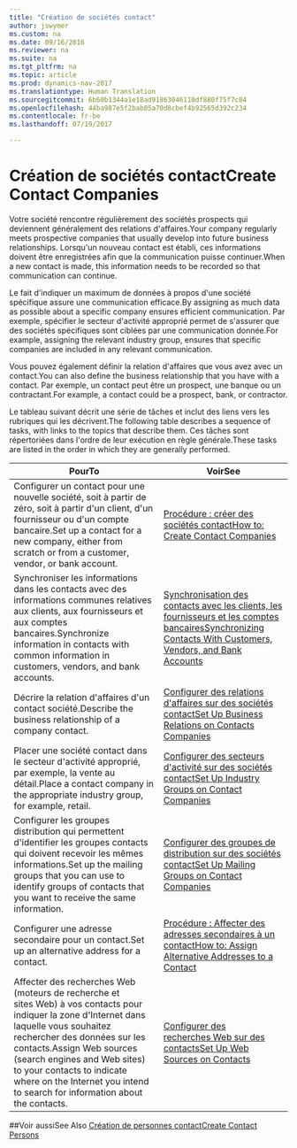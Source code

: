 ```yaml
---
title: "Création de sociétés contact"
author: jswymer
ms.custom: na
ms.date: 09/16/2016
ms.reviewer: na
ms.suite: na
ms.tgt_pltfrm: na
ms.topic: article
ms.prod: dynamics-nav-2017
ms.translationtype: Human Translation
ms.sourcegitcommit: 6b60b1344a1e18ad91863046110df880f75f7c04
ms.openlocfilehash: 44ba987e5f2bab05a70d8cbef4b92565d392c234
ms.contentlocale: fr-be
ms.lasthandoff: 07/19/2017

---
```

# <a name="create-contact-companies"></a><span data-ttu-id="4177c-102">Création de sociétés contact</span><span class="sxs-lookup"><span data-stu-id="4177c-102">Create Contact Companies</span></span>
<span data-ttu-id="4177c-103">Votre société rencontre régulièrement des sociétés prospects qui deviennent généralement des relations d'affaires.</span><span class="sxs-lookup"><span data-stu-id="4177c-103">Your company regularly meets prospective companies that usually develop into future business relationships.</span></span> <span data-ttu-id="4177c-104">Lorsqu'un nouveau contact est établi, ces informations doivent être enregistrées afin que la communication puisse continuer.</span><span class="sxs-lookup"><span data-stu-id="4177c-104">When a new contact is made, this information needs to be recorded so that communication can continue.</span></span>

<span data-ttu-id="4177c-105">Le fait d'indiquer un maximum de données à propos d'une société spécifique assure une communication efficace.</span><span class="sxs-lookup"><span data-stu-id="4177c-105">By assigning as much data as possible about a specific company ensures efficient communication.</span></span> <span data-ttu-id="4177c-106">Par exemple, spécifier le secteur d'activité approprié permet de s'assurer que des sociétés spécifiques sont ciblées par une communication donnée.</span><span class="sxs-lookup"><span data-stu-id="4177c-106">For example, assigning the relevant industry group, ensures that specific companies are included in any relevant communication.</span></span>

<span data-ttu-id="4177c-107">Vous pouvez également définir la relation d'affaires que vous avez avec un contact.</span><span class="sxs-lookup"><span data-stu-id="4177c-107">You can also define the business relationship that you have with a contact.</span></span> <span data-ttu-id="4177c-108">Par exemple, un contact peut être un prospect, une banque ou un contractant.</span><span class="sxs-lookup"><span data-stu-id="4177c-108">For example, a contact could be a prospect, bank, or contractor.</span></span>

<span data-ttu-id="4177c-109">Le tableau suivant décrit une série de tâches et inclut des liens vers les rubriques qui les décrivent.</span><span class="sxs-lookup"><span data-stu-id="4177c-109">The following table describes a sequence of tasks, with links to the topics that describe them.</span></span> <span data-ttu-id="4177c-110">Ces tâches sont répertoriées dans l'ordre de leur exécution en règle générale.</span><span class="sxs-lookup"><span data-stu-id="4177c-110">These tasks are listed in the order in which they are generally performed.</span></span>

|<span data-ttu-id="4177c-111">Pour</span><span class="sxs-lookup"><span data-stu-id="4177c-111">To</span></span> |<span data-ttu-id="4177c-112">Voir</span><span class="sxs-lookup"><span data-stu-id="4177c-112">See</span></span> |
|---|----|
|<span data-ttu-id="4177c-113">Configurer un contact pour une nouvelle société, soit à partir de zéro, soit à partir d'un client, d'un fournisseur ou d'un compte bancaire.</span><span class="sxs-lookup"><span data-stu-id="4177c-113">Set up a contact for a new company, either from scratch or from a customer, vendor, or bank account.</span></span>|[<span data-ttu-id="4177c-114">Procédure : créer des sociétés contact</span><span class="sxs-lookup"><span data-stu-id="4177c-114">How to: Create Contact Companies</span></span>](marketing-how-create-contact-companies.md)|
|<span data-ttu-id="4177c-115">Synchroniser les informations dans les contacts avec des informations communes relatives aux clients, aux fournisseurs et aux comptes bancaires.</span><span class="sxs-lookup"><span data-stu-id="4177c-115">Synchronize information in contacts with common information in customers, vendors, and bank accounts.</span></span>|[<span data-ttu-id="4177c-116">Synchronisation des contacts avec les clients, les fournisseurs et les comptes bancaires</span><span class="sxs-lookup"><span data-stu-id="4177c-116">Synchronizing Contacts With Customers, Vendors, and Bank Accounts</span></span>](marketing-synchronize-contacts-customers-vendors-bank-accounts.md)|
|<span data-ttu-id="4177c-117">Décrire la relation d'affaires d'un contact société.</span><span class="sxs-lookup"><span data-stu-id="4177c-117">Describe the business relationship of a company contact.</span></span>|[<span data-ttu-id="4177c-118">Configurer des relations d'affaires sur des sociétés contact</span><span class="sxs-lookup"><span data-stu-id="4177c-118">Set Up Business Relations on Contacts Companies</span></span>](marketing-business-relations.md)|
|<span data-ttu-id="4177c-119">Placer une société contact dans le secteur d'activité approprié, par exemple, la vente au détail.</span><span class="sxs-lookup"><span data-stu-id="4177c-119">Place a contact company in the appropriate industry group, for example, retail.</span></span>|[<span data-ttu-id="4177c-120">Configurer des secteurs d'activité sur des sociétés contact</span><span class="sxs-lookup"><span data-stu-id="4177c-120">Set Up Industry Groups on Contact Companies</span></span>](marketing-industry-groups.md)|
|<span data-ttu-id="4177c-121">Configurer les groupes distribution qui permettent d'identifier les groupes contacts qui doivent recevoir les mêmes informations.</span><span class="sxs-lookup"><span data-stu-id="4177c-121">Set up the mailing groups that you can use to identify groups of contacts that you want to receive the same information.</span></span>|[<span data-ttu-id="4177c-122">Configurer des groupes de distribution sur des sociétés contact</span><span class="sxs-lookup"><span data-stu-id="4177c-122">Set Up Mailing Groups on Contact Companies</span></span>](marketing-mailing-groups.md)|
|<span data-ttu-id="4177c-123">Configurer une adresse secondaire pour un contact.</span><span class="sxs-lookup"><span data-stu-id="4177c-123">Set up an alternative address for a contact.</span></span>|[<span data-ttu-id="4177c-124">Procédure : Affecter des adresses secondaires à un contact</span><span class="sxs-lookup"><span data-stu-id="4177c-124">How to: Assign Alternative Addresses to a Contact</span></span>](marketing-how-assign-alternative-address.md)|
|<span data-ttu-id="4177c-125">Affecter des recherches Web (moteurs de recherche et sites Web) à vos contacts pour indiquer la zone d'Internet dans laquelle vous souhaitez rechercher des données sur les contacts.</span><span class="sxs-lookup"><span data-stu-id="4177c-125">Assign Web sources (search engines and Web sites) to your contacts to indicate where on the Internet you intend to search for information about the contacts.</span></span>|[<span data-ttu-id="4177c-126">Configurer des recherches Web sur des contacts</span><span class="sxs-lookup"><span data-stu-id="4177c-126">Set Up Web Sources on Contacts</span></span>](marketing-web-sources.md)|

##<a name="see-also"></a><span data-ttu-id="4177c-127">Voir aussi</span><span class="sxs-lookup"><span data-stu-id="4177c-127">See Also</span></span>
[<span data-ttu-id="4177c-128">Création de personnes contact</span><span class="sxs-lookup"><span data-stu-id="4177c-128">Create Contact Persons</span></span>](marketing-create-contact-persons.md)

